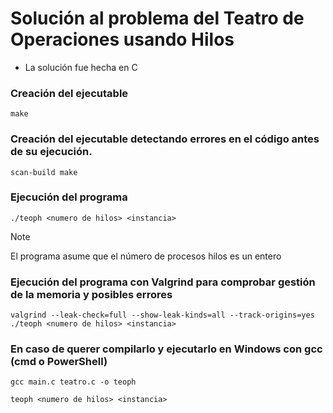 # Solución al problema del Teatro de Operaciones usando Hilos

- La solución fue hecha en C

### Creación del ejecutable

```
make 
```

### Creación del ejecutable detectando errores en el código antes de su ejecución.

```
scan-build make
```

### Ejecución del programa

```
./teoph <numero de hilos> <instancia>
```

> [!NOTE]
> El programa asume que el número de procesos hilos es un entero

### Ejecución del programa con Valgrind para comprobar gestión de la memoria y posibles errores

```
valgrind --leak-check=full --show-leak-kinds=all --track-origins=yes  ./teoph <numero de hilos> <instancia>
```

### En caso de querer compilarlo y ejecutarlo en Windows con gcc (cmd o PowerShell)

```
gcc main.c teatro.c -o teoph
```
```
teoph <numero de hilos> <instancia>
```
